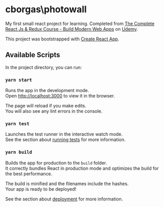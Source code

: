 # cborgas\photowall

My first small react project for learning. Completed from [The Complete React Js & Redux Course - Build Modern Web Apps](https://www.udemy.com/share/101y3m3@ADQ_Pv6xw8Yc8v9q5inWfDoC_AtHpakD_t4BONzX8nO3xnUkmi1ZT4kVD08qmXC3/) on [Udemy](udemy.com).

This project was bootstrapped with [Create React App](https://github.com/facebook/create-react-app).

## Available Scripts

In the project directory, you can run:

### `yarn start`

Runs the app in the development mode.\
Open [http://localhost:3000](http://localhost:3000) to view it in the browser.

The page will reload if you make edits.\
You will also see any lint errors in the console.

### `yarn test`

Launches the test runner in the interactive watch mode.\
See the section about [running tests](https://facebook.github.io/create-react-app/docs/running-tests) for more information.

### `yarn build`

Builds the app for production to the `build` folder.\
It correctly bundles React in production mode and optimizes the build for the best performance.

The build is minified and the filenames include the hashes.\
Your app is ready to be deployed!

See the section about [deployment](https://facebook.github.io/create-react-app/docs/deployment) for more information.